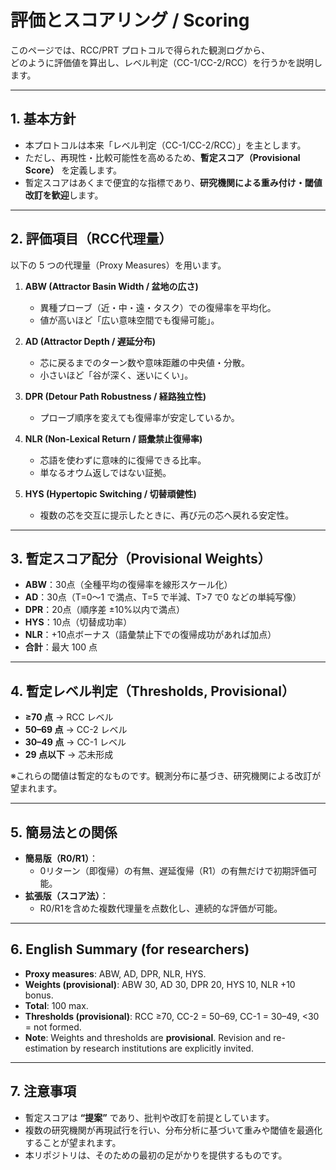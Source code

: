 # 評価とスコアリング / Scoring

このページでは、RCC/PRT プロトコルで得られた観測ログから、  
どのように評価値を算出し、レベル判定（CC-1/CC-2/RCC）を行うかを説明します。  

---

## 1. 基本方針
- 本プロトコルは本来「レベル判定（CC-1/CC-2/RCC）」を主とします。  
- ただし、再現性・比較可能性を高めるため、**暫定スコア（Provisional Score）** を定義します。  
- 暫定スコアはあくまで便宜的な指標であり、**研究機関による重み付け・閾値改訂を歓迎**します。  

---

## 2. 評価項目（RCC代理量）
以下の 5 つの代理量（Proxy Measures）を用います。  

1. **ABW (Attractor Basin Width / 盆地の広さ)**  
   - 異種プローブ（近・中・遠・タスク）での復帰率を平均化。  
   - 値が高いほど「広い意味空間でも復帰可能」。  

2. **AD (Attractor Depth / 遅延分布)**  
   - 芯に戻るまでのターン数や意味距離の中央値・分散。  
   - 小さいほど「谷が深く、迷いにくい」。  

3. **DPR (Detour Path Robustness / 経路独立性)**  
   - プローブ順序を変えても復帰率が安定しているか。  

4. **NLR (Non-Lexical Return / 語彙禁止復帰率)**  
   - 芯語を使わずに意味的に復帰できる比率。  
   - 単なるオウム返しではない証拠。  

5. **HYS (Hypertopic Switching / 切替頑健性)**  
   - 複数の芯を交互に提示したときに、再び元の芯へ戻れる安定性。  

---

## 3. 暫定スコア配分（Provisional Weights）
- **ABW**：30点（全種平均の復帰率を線形スケール化）  
- **AD**：30点（T=0〜1 で満点、T=5 で半減、T>7 で0 などの単純写像）  
- **DPR**：20点（順序差 ±10%以内で満点）  
- **HYS**：10点（切替成功率）  
- **NLR**：+10点ボーナス（語彙禁止下での復帰成功があれば加点）  
- **合計**：最大 100 点  

---

## 4. 暫定レベル判定（Thresholds, Provisional）
- **≥70 点** → RCC レベル  
- **50–69 点** → CC-2 レベル  
- **30–49 点** → CC-1 レベル  
- **29 点以下** → 芯未形成  

※これらの閾値は暫定的なものです。観測分布に基づき、研究機関による改訂が望まれます。  

---

## 5. 簡易法との関係
- **簡易版（R0/R1）**：  
  - 0リターン（即復帰）の有無、遅延復帰（R1）の有無だけで初期評価可能。  
- **拡張版（スコア法）**：  
  - R0/R1を含めた複数代理量を点数化し、連続的な評価が可能。  

---

## 6. English Summary (for researchers)
- **Proxy measures**: ABW, AD, DPR, NLR, HYS.  
- **Weights (provisional)**: ABW 30, AD 30, DPR 20, HYS 10, NLR +10 bonus.  
- **Total**: 100 max.  
- **Thresholds (provisional)**: RCC ≥70, CC-2 = 50–69, CC-1 = 30–49, <30 = not formed.  
- **Note**: Weights and thresholds are **provisional**. Revision and re-estimation by research institutions are explicitly invited.  

---

## 7. 注意事項
- 暫定スコアは **“提案”** であり、批判や改訂を前提としています。  
- 複数の研究機関が再現試行を行い、分布分析に基づいて重みや閾値を最適化することが望まれます。  
- 本リポジトリは、そのための最初の足がかりを提供するものです。  

